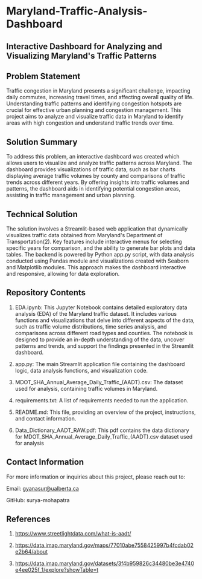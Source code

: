 # Maryland-Traffic-Analysis-Dashboard
## Interactive Dashboard for Analyzing and Visualizing Maryland's Traffic Patterns

## Problem Statement

Traffic congestion in Maryland presents a significant challenge, impacting daily commutes, increasing travel times, and affecting overall quality of life. Understanding traffic patterns and identifying congestion hotspots are crucial for effective urban planning and congestion management. This project aims to analyze and visualize traffic data in Maryland to identify areas with high congestion and understand traffic trends over time. 

## Solution Summary

To address this problem, an interactive dashboard was created which allows users to visualize and analyze traffic patterns across Maryland. The dashboard provides visualizations of traffic data, such as bar charts displaying average traffic volumes by county and comparisons of traffic trends across different years. By offering insights into traffic volumes and patterns, the dashboard aids in identifying potential congestion areas, assisting in traffic management and urban planning.

## Technical Solution

The solution involves a Streamlit-based web application that dynamically visualizes traffic data obtained from Maryland's Department of Transportation(2). Key features include interactive menus for selecting specific years for comparison, and the ability to generate bar plots and data tables. The backend is powered by Python app.py script, with data analysis conducted using Pandas module and visualizations created with Seaborn and Matplotlib modules. This approach makes the dashboard interactive and responsive, allowing for data exploration.

## Repository Contents

1. EDA.ipynb: This Jupyter Notebook contains detailed exploratory data analysis (EDA) of the Maryland traffic dataset. It includes various functions and visualizations that delve into different aspects of the data, such as traffic volume distributions, time series analysis, and comparisons across different road types and counties. The notebook is designed to provide an in-depth understanding of the data, uncover patterns and trends, and support the findings presented in the Streamlit dashboard.
   
2. app.py: The main Streamlit application file containing the dashboard logic, data analysis functions, and visualization code.
   
3. MDOT_SHA_Annual_Average_Daily_Traffic_(AADT).csv: The dataset used for analysis, containing traffic volumes in Maryland.
   
4. requirements.txt: A list of requirements needed to run the application.
   
5. README.md: This file, providing an overview of the project, instructions, and contact information.

6. Data_Dictionary_AADT_RAW.pdf: This pdf contains the data dictionary for MDOT_SHA_Annual_Average_Daily_Traffic_(AADT).csv dataset used for analysis

## Contact Information

For more information or inquiries about this project, please reach out to:

Email: gyanasur@ualberta.ca

GitHub: surya-mohapatra

## References

1. https://www.streetlightdata.com/what-is-aadt/
   
2. https://data.imap.maryland.gov/maps/77010abe7558425997b4fcdab02e2b64/about

3. https://data.imap.maryland.gov/datasets/3f4b959826c34480be3e4740e4ee025f_1/explore?showTable=t


